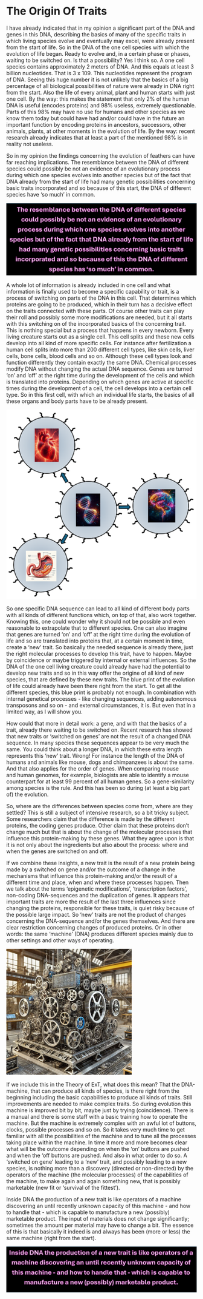 # The Origin Of Traits

I have already indicated that in my opinion a significant part of the DNA and genes in this DNA, describing the basics of many of the specific traits in which living species evolve and eventually may excel, were already present from the start of life. So in the DNA of the one cell species with which the evolution of life began. Ready to evolve and, in a certain phase or phases, waiting to be switched on. Is that a possibility? Yes I think so. A one cell species contains approximately 2 meters of DNA. And this equals at least 3 billion nucleotides. That is 3 x 109. This nucleotides represent the program of DNA. Seeing this huge number it is not unlikely that the basics of a big percentage of all biological possibilities of nature were already in DNA right from the start. Also the life of every animal, plant and human starts with just one cell. By the way: this makes the statement that only 2% of the human DNA is useful (encodes proteins) and 98% useless, extremely questionable. Parts of this 98% may have no use for humans and other species as we know them today but could have had and/or could have in the future an important function by encoding proteins in ancestors, successors, other animals, plants, at other moments in the evolution of life. By the way: recent research already indicates that at least a part of the mentioned 98% is in reality not useless.

So in my opinion the findings concerning the evolution of feathers can have far reaching implications. The resemblance between the DNA of different species could possibly be not an evidence of an evolutionary process during which one species evolves into another species but of the fact that DNA already from the start of life had many genetic possibilities concerning basic traits incorporated and so because of this start, the DNA of different species have ‘so much’ in common.

![resemblance no evidence.png](/resemblance%20no%20evidence.png)

A whole lot of information is already included in one cell and what information is finally used to become a specific capability or trait, is a process of switching on parts of the DNA in this cell. That determines which proteins are going to be produced, which in their turn has a decisive effect on the traits connected with these parts. Of course other traits can play their roll and possibly some more modifications are needed, but it all starts with this switching on of the incorporated basics of the concerning trait. This is nothing special but a process that happens in every newborn. Every living creature starts out as a single cell. This cell splits and these new cells develop into all kind of more specific cells. For instance after fertilization a human cell splits into more than 200 different cell types, like skin cells, liver cells, bone cells, blood cells and so on. Although these cell types look and function differently they contain exactly the same DNA. Chemical processes modify DNA without changing the actual DNA sequence. Genes are turned ‘on’ and ‘off’ at the right time during the development of the cells and which is translated into proteins. Depending on which genes are active at specific times during the development of a cell, the cell develops into a certain cell type. So in this first cell, with which an individual life starts, the basics of all these organs and body parts have to be already present.

![cell split embryo.png](/cell%20split%20embryo.png)

So one specific DNA sequence can lead to all kind of different body parts with all kinds of different functions which, on top of that, also work together. Knowing this, one could wonder why it should not be possible and even reasonable to extrapolate that to different species. One can also imagine that genes are turned ‘on’ and ‘off’ at the right time during the evolution of life and so are translated into proteins that, at a certain moment in time, create a ‘new’ trait. So basically the needed sequence is already there, just the right molecular processes to develop this trait, have to happen. Maybe by coincidence or maybe triggered by internal or external influences. So the DNA of the one cell living creature could already have had the potential to develop new traits and so in this way offer the origine of all kind of new species, that are defined by these new traits. The blue print of the evolution of life could already have been there right from the start. To get all the different species, this blue print is probably not enough. In combination with internal genetical processes - like changing sequences, adding autonomous transposons and so on - and external circumstances, it is. But even that in a limited way, as I will show you.

How could that more in detail work: a gene, and with that the basics of a trait, already there waiting to be switched on. Recent research has showed that new traits or ‘switched on genes’ are not the result of a changed DNA sequence. In many species these sequences appear to be very much the same. You could think about a longer DNA, in which these extra length represents this ‘new’ trait. Wrong! For instance the length of the DNA of humans and animals like mouse, dogs and chimpanzees is about the same. And that also applies for the order of genes. When comparing mouse and human genomes, for example, biologists are able to identify a mouse counterpart for at least 99 percent of all human genes. So a gene-similarity among species is the rule. And this has been so during (at least a big part of) the evolution.

So, where are the differences between species come from, where are they settled? This is still a subject of intensive research, so a bit tricky subject. Some researchers claim that the difference is made by the different proteins, the coding genes produce. Other claim that these proteins don’t change much but that is about the change of the molecular processes that influence this protein-making by these genes. What they agree upon is that it is not only about the ingredients but also about the process: where and when the genes are switched on and off.

If we combine these insights, a new trait is the result of a new protein being made by a switched on gene and/or the outcome of a change in the mechanisms that influence this protein-making and/or the result of a different time and place, when and where these processes happen. Then we talk about the terms ‘epigenetic modifications’, ‘transcription factors’, non-coding DNA-sequences and the duplication of genes. It appears that important traits are more the result of the last three influences since changing the proteins, responsible for these traits, is quiet risky because of the possible large impact. So ‘new’ traits are not the product of changes concerning the DNA-sequence and/or the genes themselves. And there are clear restriction concerning changes of produced proteins. Or in other words: the same ‘machine’ (DNA) produces different species mainly due to other settings and other ways of operating.

![machine producing species.png](/machine%20producing%20species.png)

If we include this in the Theory of ExT, what does this mean? That the DNA-machine, that can produce all kinds of species, is there right from the beginning including the basic capabilities to produce all kinds of traits. Still improvements are needed to make complex traits. So during evolution this machine is improved bit by bit, maybe just by trying (coincidence). There is a manual and there is some staff with a basic training how to operate the machine. But the machine is extremely complex with an awful lot of buttons, clocks, possible processes and so on. So it takes very much time to get familiar with all the possibilities of the machine and to tune all the processes taking place within the machine. In time it more and more becomes clear what will be the outcome depending on when the ‘on’ buttons are pushed and when the ‘off buttons are pushed. And also in what order to do so. A ‘switched on gene’ leading to a ‘new’ trait, and possibly leading to a new species, is nothing more than a discovery (directed or non-directed) by the operators of the machine (the molecular processes) of the capabilities of the machine, to make again and again something new, that is possibly marketable (new fit or ‘survival of the fittest’).

Inside DNA the production of a new trait is like operators of a machine discovering an until recently unknown capacity of this machine - and how to handle that - which is capable to manufacture a new (possibly) marketable product. The input of materials does not change significantly; sometimes the amount per material may have to change a bit. The essence of this is that basically it indeed is and always has been (more or less) the same machine (right from the start).

![dna fabriek zwart.png](/dna%20fabriek%20zwart.png)
